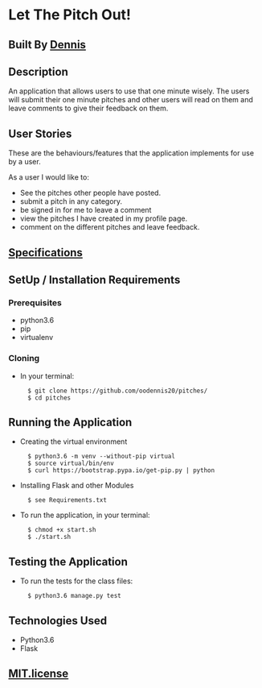 # Let The Pitch Out!

## Built By [Dennis](https://github.com/oodennis20/pitches/)

## Description
An application that allows users to use that one minute wisely. The users will submit their one minute pitches and other users will read on them and leave comments to give their feedback on them.


## User Stories
These are the behaviours/features that the application implements for use by a user.

As a user I would like to:
* See the pitches other people have posted.
* submit a pitch in any category.
* be signed in for me to leave a comment
* view the pitches I have created in my profile page.
* comment on the different pitches and leave feedback.

## [Specifications](SPECS.md)

## SetUp / Installation Requirements
### Prerequisites
* python3.6
* pip
* virtualenv

### Cloning
* In your terminal:

        $ git clone https://github.com/oodennis20/pitches/
        $ cd pitches

## Running the Application
* Creating the virtual environment

        $ python3.6 -m venv --without-pip virtual
        $ source virtual/bin/env
        $ curl https://bootstrap.pypa.io/get-pip.py | python

* Installing Flask and other Modules

        $ see Requirements.txt

* To run the application, in your terminal:

        $ chmod +x start.sh
        $ ./start.sh

## Testing the Application
* To run the tests for the class files:

        $ python3.6 manage.py test

## Technologies Used
* Python3.6
* Flask

## [MIT.license](license.txt)

